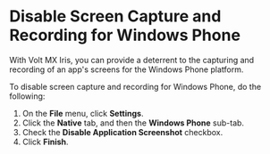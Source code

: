                           


Disable Screen Capture and Recording for Windows Phone
======================================================

With Volt MX Iris, you can provide a deterrent to the capturing and recording of an app's screens for the Windows Phone platform.

To disable screen capture and recording for Windows Phone, do the following:

1.  On the **File** menu, click **Settings**.
2.  Click the **Native** tab, and then the **Windows Phone** sub-tab.
3.  Check the **Disable Application Screenshot** checkbox.
4.  Click **Finish**.

